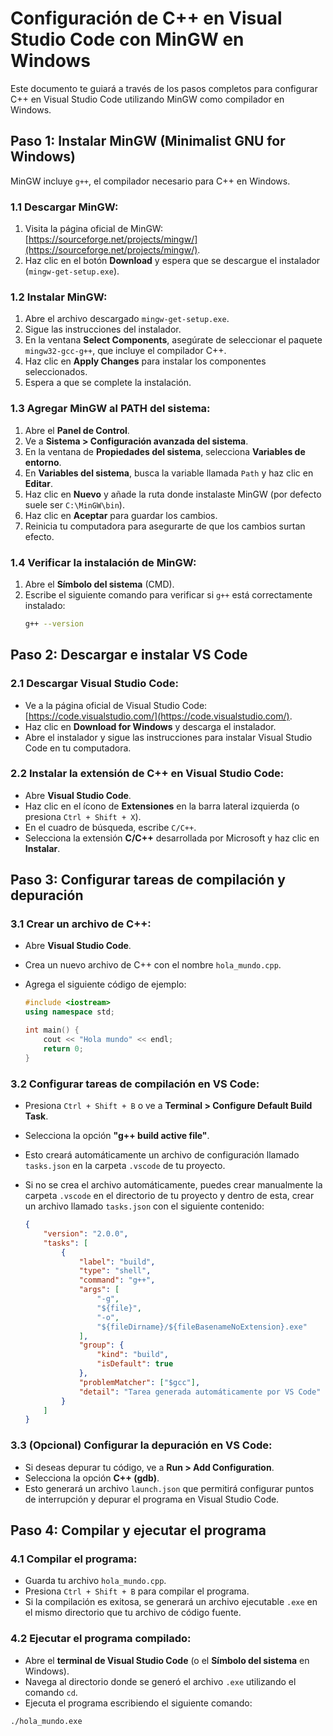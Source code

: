 # Configuración de C++ en Visual Studio Code con MinGW en Windows

Este documento te guiará a través de los pasos completos para configurar C++ en Visual Studio Code utilizando MinGW como compilador en Windows.

## Paso 1: Instalar MinGW (Minimalist GNU for Windows)

MinGW incluye `g++`, el compilador necesario para C++ en Windows.

### 1.1 Descargar MinGW:
1. Visita la página oficial de MinGW: [https://sourceforge.net/projects/mingw/](https://sourceforge.net/projects/mingw/).
2. Haz clic en el botón **Download** y espera que se descargue el instalador (`mingw-get-setup.exe`).

### 1.2 Instalar MinGW:
1. Abre el archivo descargado `mingw-get-setup.exe`.
2. Sigue las instrucciones del instalador.
3. En la ventana **Select Components**, asegúrate de seleccionar el paquete `mingw32-gcc-g++`, que incluye el compilador C++.
4. Haz clic en **Apply Changes** para instalar los componentes seleccionados.
5. Espera a que se complete la instalación.

### 1.3 Agregar MinGW al PATH del sistema:
1. Abre el **Panel de Control**.
2. Ve a **Sistema > Configuración avanzada del sistema**.
3. En la ventana de **Propiedades del sistema**, selecciona **Variables de entorno**.
4. En **Variables del sistema**, busca la variable llamada `Path` y haz clic en **Editar**.
5. Haz clic en **Nuevo** y añade la ruta donde instalaste MinGW (por defecto suele ser `C:\MinGW\bin`).
6. Haz clic en **Aceptar** para guardar los cambios.
7. Reinicia tu computadora para asegurarte de que los cambios surtan efecto.

### 1.4 Verificar la instalación de MinGW:
1. Abre el **Símbolo del sistema** (CMD).
2. Escribe el siguiente comando para verificar si `g++` está correctamente instalado:
   ```bash
   g++ --version

## Paso 2: Descargar e instalar VS Code

### 2.1 Descargar Visual Studio Code:
- Ve a la página oficial de Visual Studio Code: [https://code.visualstudio.com/](https://code.visualstudio.com/).
- Haz clic en **Download for Windows** y descarga el instalador.
- Abre el instalador y sigue las instrucciones para instalar Visual Studio Code en tu computadora.

### 2.2 Instalar la extensión de C++ en Visual Studio Code:
- Abre **Visual Studio Code**.
- Haz clic en el ícono de **Extensiones** en la barra lateral izquierda (o presiona `Ctrl + Shift + X`).
- En el cuadro de búsqueda, escribe `C/C++`.
- Selecciona la extensión **C/C++** desarrollada por Microsoft y haz clic en **Instalar**.

## Paso 3: Configurar tareas de compilación y depuración

### 3.1 Crear un archivo de C++:
- Abre **Visual Studio Code**.
- Crea un nuevo archivo de C++ con el nombre `hola_mundo.cpp`.
- Agrega el siguiente código de ejemplo:

    ```cpp
    #include <iostream>
    using namespace std;

    int main() {
        cout << "Hola mundo" << endl;
        return 0;
    }

### 3.2 Configurar tareas de compilación en VS Code:
- Presiona `Ctrl + Shift + B` o ve a **Terminal > Configure Default Build Task**.
- Selecciona la opción **"g++ build active file"**.
- Esto creará automáticamente un archivo de configuración llamado `tasks.json` en la carpeta `.vscode` de tu proyecto.
- Si no se crea el archivo automáticamente, puedes crear manualmente la carpeta `.vscode` en el directorio de tu proyecto y dentro de esta, crear un archivo llamado `tasks.json` con el siguiente contenido:

    ```json
    {
        "version": "2.0.0",
        "tasks": [
            {
                "label": "build",
                "type": "shell",
                "command": "g++",
                "args": [
                    "-g",
                    "${file}",
                    "-o",
                    "${fileDirname}/${fileBasenameNoExtension}.exe"
                ],
                "group": {
                    "kind": "build",
                    "isDefault": true
                },
                "problemMatcher": ["$gcc"],
                "detail": "Tarea generada automáticamente por VS Code"
            }
        ]
    }

### 3.3 (Opcional) Configurar la depuración en VS Code:
- Si deseas depurar tu código, ve a **Run > Add Configuration**.
- Selecciona la opción **C++ (gdb)**.
- Esto generará un archivo `launch.json` que permitirá configurar puntos de interrupción y depurar el programa en Visual Studio Code.

## Paso 4: Compilar y ejecutar el programa

### 4.1 Compilar el programa:
- Guarda tu archivo `hola_mundo.cpp`.
- Presiona `Ctrl + Shift + B` para compilar el programa.
- Si la compilación es exitosa, se generará un archivo ejecutable `.exe` en el mismo directorio que tu archivo de código fuente.

### 4.2 Ejecutar el programa compilado:
- Abre el **terminal de Visual Studio Code** (o el **Símbolo del sistema** en Windows).
- Navega al directorio donde se generó el archivo `.exe` utilizando el comando `cd`.
- Ejecuta el programa escribiendo el siguiente comando:

```bash
./hola_mundo.exe

